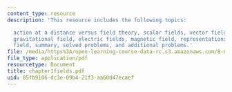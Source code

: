 ```yaml
---
content_type: resource
description: 'This resource includes the following topics:

  action at a distance versus field theory, scalar fields, vector fields, fluid flow,
  gravitational field, electric fields, magnetic field, representations of a vector
  field, summary, solved problems, and additional problems.'
file: /media/https%3A/open-learning-course-data-rc.s3.amazonaws.com/8-02t-electricity-and-magnetism-spring-2005/85fb9106dc3e09b421f3aa60d47ecaef_chapter1fields.pdf
file_type: application/pdf
resourcetype: Document
title: chapter1fields.pdf
uid: 85fb9106-dc3e-09b4-21f3-aa60d47ecaef
---
```

